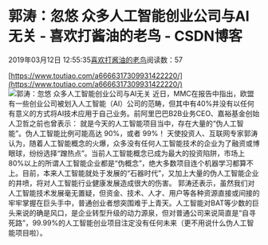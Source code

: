 
# 郭涛：忽悠 众多人工智能创业公司与AI无关 - 喜欢打酱油的老鸟 - CSDN博客


2019年03月12日 12:55:35[喜欢打酱油的老鸟](https://me.csdn.net/weixin_42137700)阅读数：57


[https://www.toutiao.com/a6666317309931422220/](https://www.toutiao.com/a6666317309931422220/)
![郭涛：忽悠 众多人工智能创业公司与AI无关](http://p3.pstatp.com/large/dfic-imagehandler/b2bbd1cb-5769-46a3-b965-81db2aadbb77)
近日，MMC在报告中指出，欧盟有一些创业公司被划入人工智能（AI）公司的范畴，但其中有40%并没有以任何有意义的方式将AI技术应用于自己业务。前阿里巴巴B2B业务CEO、嘉裕基金创始人卫哲之前也曾表示： 就是今天的人工智能项目当中，存在大量的“伪人工智能”。伪人工智能比例可能高达 90%，或者 99%！
天使投资人、互联网专家郭涛认为，随着人工智能概念的火爆，众多没有任何人工智能技术的企业为了融资或博眼球，纷纷选择“蹭热点”。当前人工智能概念已成为最大的投资陷阱，市场上80%以上的所谓人工智能企业都是“伪概念”，绝大多数项目连个机器学习都算不上。目前，本来人工智能就处于发展的“石器时代”，又加上大量的伪人工智能企业的井喷，将对人工智能行业健康发展造成很大的伤害。
郭涛还表示，虽然我们对人工智能技术发展毫无置疑，但资金、技术、人才、用户等各种资源直接或间接的牢牢掌握在巨头手中，普通创业者想突围难于上青天。人工智能对BAT等少数的巨头来说的确是风口，是企业转型升级的动力源泉，但对普通公司来说简直是“自寻死路”，99.99%的人工智能创业项目注定没有任何未来（更不用说什么伪人工智能项目啦）。

